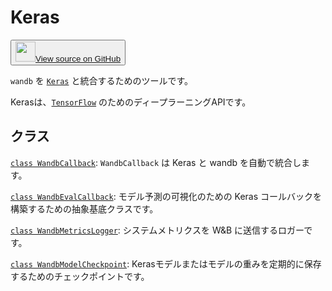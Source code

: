 # Keras

<p><button style={{display: 'flex', alignItems: 'center', backgroundColor: 'white', border: '1px solid #ddd', padding: '10px', borderRadius: '6px', cursor: 'pointer', boxShadow: '0 2px 3px rgba(0,0,0,0.1)', transition: 'all 0.3s'}}><a href='https://www.github.com/wandb/wandb/tree/v0.17.3/wandb/integration/keras/__init__.py' style={{fontSize: '1.2em', display: 'flex', alignItems: 'center'}}><img src='https://github.githubassets.com/images/modules/logos_page/GitHub-Mark.png' height='32px' width='32px' style={{marginRight: '10px'}}/>View source on GitHub</a></button></p>

`wandb` を [`Keras`](https://keras.io/) と統合するためのツールです。

Kerasは、[`TensorFlow`](https://www.tensorflow.org/) のためのディープラーニングAPIです。

## クラス

[`class WandbCallback`](./wandbcallback.md): `WandbCallback` は Keras と wandb を自動で統合します。

[`class WandbEvalCallback`](./wandbevalcallback.md): モデル予測の可視化のための Keras コールバックを構築するための抽象基底クラスです。

[`class WandbMetricsLogger`](./wandbmetricslogger.md): システムメトリクスを W&B に送信するロガーです。

[`class WandbModelCheckpoint`](./wandbmodelcheckpoint.md): Kerasモデルまたはモデルの重みを定期的に保存するためのチェックポイントです。